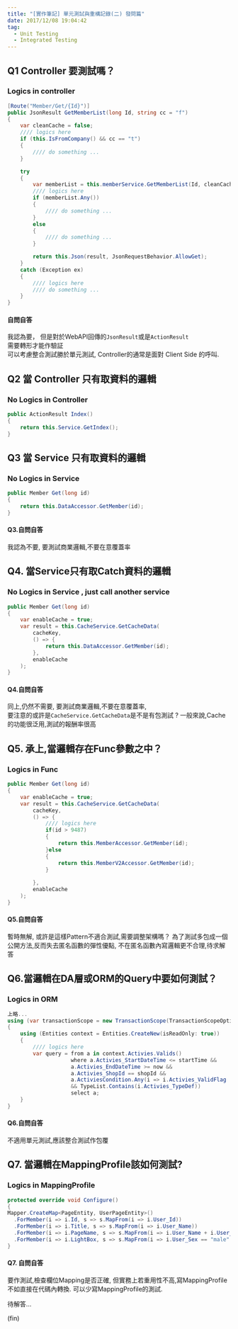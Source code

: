 ```yaml
---
title: "[實作筆記] 單元測試與重構記錄(二) 發問篇"
date: 2017/12/08 19:04:42
tag:
  - Unit Testing
  - Integrated Testing
---
```

## Q1 Controller 要測試嗎？

### Logics in controller

```csharp
[Route("Member/Get/{Id}")]
public JsonResult GetMemberList(long Id, string cc = "f")
{
    var cleanCache = false;
    //// logics here
    if (this.IsFromCompany() && cc == "t")
    {
        //// do something ...
    }

    try
    {
        var memberList = this.memberService.GetMemberList(Id, cleanCache);            
        //// logics here
        if (memberList.Any())
        {
            //// do something ...
        }
        else
        {
            //// do something ...
        }

        return this.Json(result, JsonRequestBehavior.AllowGet);
    }
    catch (Exception ex)
    {
        //// logics here
        //// do something ...                
    }
}
```

#### 自問自答

我認為要，
但是對於WebAPI回傳的`JsonResult`或是`ActionResult`  
需要轉形才能作驗証  
可以考慮整合測試勝於單元測試,
Controller的通常是面對 Client Side 的呼叫.

## Q2 當 Controller 只有取資料的邏輯

### No Logics in Controller

```csharp
public ActionResult Index()
{    
    return this.Service.GetIndex();
}
```

## Q3 當 Service 只有取資料的邏輯

### No Logics in Service

```csharp
public Member Get(long id)
{    
    return this.DataAccessor.GetMember(id);
}
```

#### Q3.自問自答

我認為不要,
要測試商業邏輯,不要在意覆蓋率

## Q4. 當Service只有取Catch資料的邏輯

### No Logics in Service , just call another service

```csharp
public Member Get(long id)
{   
    var enableCache = true;
    var result = this.CacheService.GetCacheData(
        cacheKey,
        () => {
            return this.DataAccessor.GetMember(id);
        },
        enableCache
    );    
}
```

#### Q4.自問自答

同上,仍然不需要,
要測試商業邏輯,不要在意覆蓋率,  
要注意的或許是`CacheService.GetCacheData`是不是有包測試 ?
一般來說,Cache的功能很泛用,測試的報酬率很高

## Q5. 承上,當邏輯存在Func參數之中？

### Logics in Func

```csharp
public Member Get(long id)
{   
    var enableCache = true;
    var result = this.CacheService.GetCacheData(
        cacheKey,
        () => {
            //// logics here
            if(id > 9487)
            {
                return this.MemberAccessor.GetMember(id);
            }else
            {
                return this.MemberV2Accessor.GetMember(id);
            }
            
        },
        enableCache
    );    
}
```

#### Q5.自問自答

暫時無解,
或許是這樣Pattern不適合測試,需要調整架構嗎？
為了測試多包成一個公開方法,反而失去匿名函數的彈性優點,
不在匿名函數內寫邏輯更不合理,待求解答

## Q6.當邏輯在DA層或ORM的Query中要如何測試？

### Logics in ORM

```csharp
上略...
using (var transactionScope = new TransactionScope(TransactionScopeOption.Required, transactionOptions))
{
    using (Entities context = Entities.CreateNew(isReadOnly: true))
    {
        //// logics here
        var query = from a in context.Activies.Valids()
                    where a.Activies_StartDateTime <= startTime &&
                    a.Activies_EndDateTime >= now &&
                    a.Activies_ShopId == shopId &&
                    a.ActiviesCondition.Any(i => i.Activies_ValidFlag
                    && TypeList.Contains(i.Activies_TypeDef))                    
                    select a;
    }
}
```

#### Q6.自問自答

不適用單元測試,應該整合測試作包覆

## Q7. 當邏輯在MappingProfile該如何測試?

### Logics in MappingProfile

```csharp
protected override void Configure()
{
Mapper.CreateMap<PageEntity, UserPageEntity>()
  .ForMember(i => i.Id, s => s.MapFrom(i => i.User_Id))
  .ForMember(i => i.Title, s => s.MapFrom(i => i.User_Name))
  .ForMember(i => i.PageName, s => s.MapFrom(i => i.User_Name + i.User_LastName))
  .ForMember(i => i.LightBox, s => s.MapFrom(i => i.User_Sex == "male" ? true : false));
}
```

#### Q7. 自問自答

要作測試,檢查欄位Mapping是否正確,
但實務上若重用性不高,寫MappingProfile不如直接在代碼內轉換.
可以少寫MappingProfile的測試.

待解答...

(fin)
